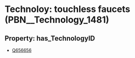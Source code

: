 # Technoloy: __touchless faucets__ (PBN__Technology_1481)

## Property: has_TechnologyID

* [Q656656](Q656656)

